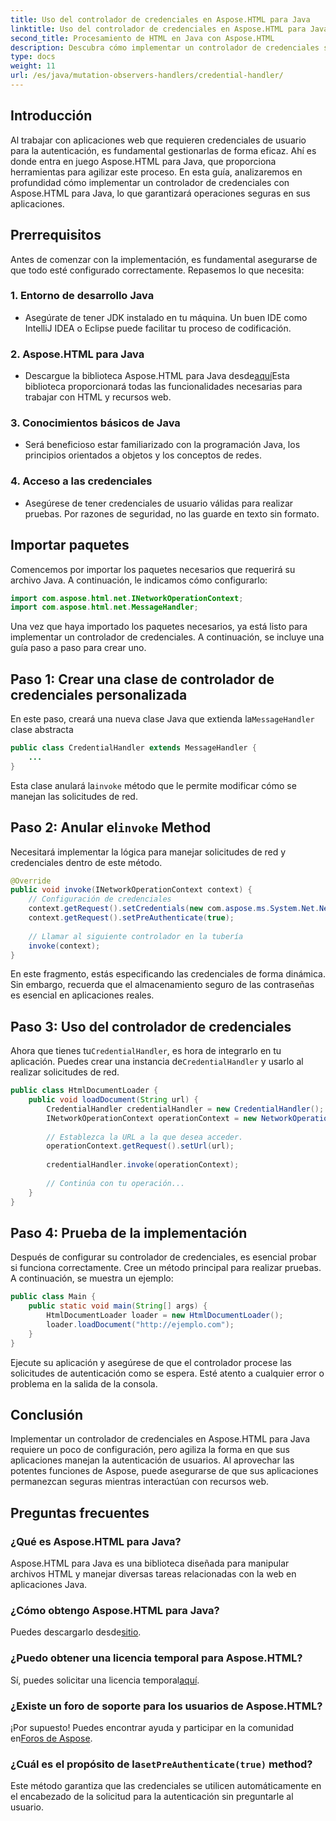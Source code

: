 ```yaml
---
title: Uso del controlador de credenciales en Aspose.HTML para Java
linktitle: Uso del controlador de credenciales en Aspose.HTML para Java
second_title: Procesamiento de HTML en Java con Aspose.HTML
description: Descubra cómo implementar un controlador de credenciales seguro utilizando Aspose.HTML para Java para administrar la autenticación de usuarios de manera efectiva.
type: docs
weight: 11
url: /es/java/mutation-observers-handlers/credential-handler/
---
```

## Introducción
Al trabajar con aplicaciones web que requieren credenciales de usuario para la autenticación, es fundamental gestionarlas de forma eficaz. Ahí es donde entra en juego Aspose.HTML para Java, que proporciona herramientas para agilizar este proceso. En esta guía, analizaremos en profundidad cómo implementar un controlador de credenciales con Aspose.HTML para Java, lo que garantizará operaciones seguras en sus aplicaciones.
## Prerrequisitos
Antes de comenzar con la implementación, es fundamental asegurarse de que todo esté configurado correctamente. Repasemos lo que necesita:
### 1. Entorno de desarrollo Java
- Asegúrate de tener JDK instalado en tu máquina. Un buen IDE como IntelliJ IDEA o Eclipse puede facilitar tu proceso de codificación.
### 2. Aspose.HTML para Java
-  Descargue la biblioteca Aspose.HTML para Java desde[aquí](https://releases.aspose.com/html/java/)Esta biblioteca proporcionará todas las funcionalidades necesarias para trabajar con HTML y recursos web.
### 3. Conocimientos básicos de Java
- Será beneficioso estar familiarizado con la programación Java, los principios orientados a objetos y los conceptos de redes.
### 4. Acceso a las credenciales
- Asegúrese de tener credenciales de usuario válidas para realizar pruebas. Por razones de seguridad, no las guarde en texto sin formato.
## Importar paquetes
Comencemos por importar los paquetes necesarios que requerirá su archivo Java. A continuación, le indicamos cómo configurarlo:
```java
import com.aspose.html.net.INetworkOperationContext;
import com.aspose.html.net.MessageHandler;
```
Una vez que haya importado los paquetes necesarios, ya está listo para implementar un controlador de credenciales. A continuación, se incluye una guía paso a paso para crear uno.
## Paso 1: Crear una clase de controlador de credenciales personalizada
 En este paso, creará una nueva clase Java que extienda la`MessageHandler` clase abstracta
```java
public class CredentialHandler extends MessageHandler {
    ...
}
```
 Esta clase anulará la`invoke` método que le permite modificar cómo se manejan las solicitudes de red.
##  Paso 2: Anular el`invoke` Method
Necesitará implementar la lógica para manejar solicitudes de red y credenciales dentro de este método.
```java
@Override
public void invoke(INetworkOperationContext context) {
    // Configuración de credenciales
    context.getRequest().setCredentials(new com.aspose.ms.System.Net.NetworkCredential("username", "securelystoredpassword"));
    context.getRequest().setPreAuthenticate(true);
    
    // Llamar al siguiente controlador en la tubería
    invoke(context);
}
```
En este fragmento, estás especificando las credenciales de forma dinámica. Sin embargo, recuerda que el almacenamiento seguro de las contraseñas es esencial en aplicaciones reales.
## Paso 3: Uso del controlador de credenciales
Ahora que tienes tu`CredentialHandler`, es hora de integrarlo en tu aplicación.
 Puedes crear una instancia de`CredentialHandler` y usarlo al realizar solicitudes de red.
```java
public class HtmlDocumentLoader {
    public void loadDocument(String url) {
        CredentialHandler credentialHandler = new CredentialHandler();
        INetworkOperationContext operationContext = new NetworkOperationContext();
        
        // Establezca la URL a la que desea acceder.
        operationContext.getRequest().setUrl(url);
        
        credentialHandler.invoke(operationContext);
    
        // Continúa con tu operación...
    }
}
```
## Paso 4: Prueba de la implementación
Después de configurar su controlador de credenciales, es esencial probar si funciona correctamente.
Cree un método principal para realizar pruebas. A continuación, se muestra un ejemplo:
```java
public class Main {
    public static void main(String[] args) {
        HtmlDocumentLoader loader = new HtmlDocumentLoader();
        loader.loadDocument("http://ejemplo.com");
    }
}
```
Ejecute su aplicación y asegúrese de que el controlador procese las solicitudes de autenticación como se espera. Esté atento a cualquier error o problema en la salida de la consola.
## Conclusión
Implementar un controlador de credenciales en Aspose.HTML para Java requiere un poco de configuración, pero agiliza la forma en que sus aplicaciones manejan la autenticación de usuarios. Al aprovechar las potentes funciones de Aspose, puede asegurarse de que sus aplicaciones permanezcan seguras mientras interactúan con recursos web.

## Preguntas frecuentes
### ¿Qué es Aspose.HTML para Java?  
Aspose.HTML para Java es una biblioteca diseñada para manipular archivos HTML y manejar diversas tareas relacionadas con la web en aplicaciones Java.
### ¿Cómo obtengo Aspose.HTML para Java?  
 Puedes descargarlo desde[sitio](https://releases.aspose.com/html/java/).
### ¿Puedo obtener una licencia temporal para Aspose.HTML?  
 Sí, puedes solicitar una licencia temporal[aquí](https://purchase.aspose.com/temporary-license/).
### ¿Existe un foro de soporte para los usuarios de Aspose.HTML?  
 ¡Por supuesto! Puedes encontrar ayuda y participar en la comunidad en[Foros de Aspose](https://forum.aspose.com/c/html/29).
###  ¿Cuál es el propósito de la`setPreAuthenticate(true)` method?  
Este método garantiza que las credenciales se utilicen automáticamente en el encabezado de la solicitud para la autenticación sin preguntarle al usuario.